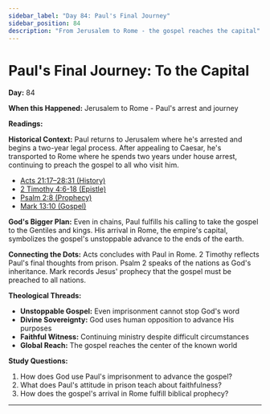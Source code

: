 ```yaml
---
sidebar_label: "Day 84: Paul's Final Journey"
sidebar_position: 84
description: "From Jerusalem to Rome - the gospel reaches the capital"
---
```


# Paul's Final Journey: To the Capital

**Day:** 84

**When this Happened:** Jerusalem to Rome - Paul's arrest and journey

**Readings:**

**Historical Context:** Paul returns to Jerusalem where he's arrested and begins a two-year legal process. After appealing to Caesar, he's transported to Rome where he spends two years under house arrest, continuing to preach the gospel to all who visit him.
 - [Acts 21:17–28:31 (History)](https://www.biblegateway.com/passage/?search=Acts+21%3A17-28%3A31)
 - [2 Timothy 4:6-18 (Epistle)](https://www.biblegateway.com/passage/?search=2+Timothy+4%3A6-18)
 - [Psalm 2:8 (Prophecy)](https://www.biblegateway.com/passage/?search=Psalm+2%3A8)
 - [Mark 13:10 (Gospel)](https://www.biblegateway.com/passage/?search=Mark+13%3A10)

**God's Bigger Plan:** Even in chains, Paul fulfills his calling to take the gospel to the Gentiles and kings. His arrival in Rome, the empire's capital, symbolizes the gospel's unstoppable advance to the ends of the earth.

**Connecting the Dots:** Acts concludes with Paul in Rome. 2 Timothy reflects Paul's final thoughts from prison. Psalm 2 speaks of the nations as God's inheritance. Mark records Jesus' prophecy that the gospel must be preached to all nations.

****Theological Threads:****
- **Unstoppable Gospel:** Even imprisonment cannot stop God's word
- **Divine Sovereignty:** God uses human opposition to advance His purposes
- **Faithful Witness:** Continuing ministry despite difficult circumstances
- **Global Reach:** The gospel reaches the center of the known world

**Study Questions:**
1. How does God use Paul's imprisonment to advance the gospel?
2. What does Paul's attitude in prison teach about faithfulness?
3. How does the gospel's arrival in Rome fulfill biblical prophecy?

---